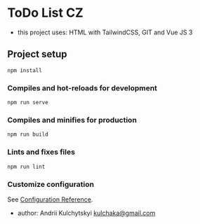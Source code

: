 # ToDo List CZ

- this project uses: HTML with TailwindCSS, GIT and Vue JS 3

## Project setup

```
npm install
```

### Compiles and hot-reloads for development

```
npm run serve
```

### Compiles and minifies for production

```
npm run build
```

### Lints and fixes files

```
npm run lint
```

### Customize configuration

See [Configuration Reference](https://cli.vuejs.org/config/).

- author: Andrii Kulchytskyi <kulchaka@gmail.com>
